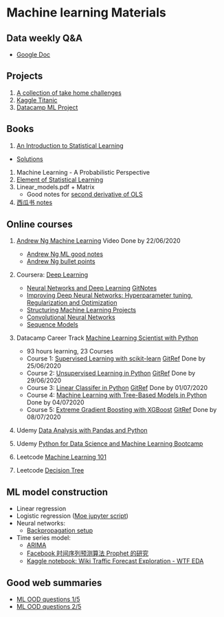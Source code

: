 # Machine learning Materials
## Data weekly Q&A 
* [Google Doc](https://docs.google.com/document/d/1objE9ZmktxEer6hjdiPM_-foS_tJhJrNCan0oCGQ8xY/edit#heading=h.6wiqctjceh3i)

## Projects
1. [A collection of take home challenges](https://github.com/QinmengLUAN/DS_TakeHomeChallenges)
1. [Kaggle Titanic](https://github.com/QinmengLUAN/Pandas_practice/tree/master/Titanic_ML)
1. [Datacamp ML Project](https://projects.datacamp.com/projects/684)
## Books
1. [An Introduction to Statistical Learning](https://link.springer.com/book/10.1007/978-1-4614-7138-7)
  * [Solutions](https://blog.princehonest.com/stat-learning/)
1. Machine Learning - A Probabilistic Perspective
2. [Element of Statistical Learning](https://web.stanford.edu/~hastie/Papers/ESLII.pdf)
3. Linear_models.pdf + Matrix
   * Good notes for [second derivative of OLS](https://cgi.csc.liv.ac.uk/~xiaowei/ai_materials/14-Gradient-Descent.pdf)
4. [西瓜书 notes](https://github.com/Vay-keen/Machine-learning-learning-notes)

## Online courses
1. [Andrew Ng Machine Learning](https://www.coursera.org/learn/machine-learning/home/welcome) Video Done by 22/06/2020
   * [Andrew Ng ML good notes](http://mlwiki.org/index.php/Machine_Learning_(coursera))
   * [Andrew Ng bullet points](https://stanford.edu/~shervine/teaching/cs-229/)

1. Coursera: [Deep Learning](https://www.coursera.org/specializations/deep-learning)
   * [Neural Networks and Deep Learning](https://www.coursera.org/learn/neural-networks-deep-learning/home/welcome) [GitNotes](https://github.com/Sumit-ai/deep-learning-ai-)
   * [Improving Deep Neural Networks: Hyperparameter tuning, Regularization and Optimization](https://www.coursera.org/learn/deep-neural-network/home/welcome)
   * [Structuring Machine Learning Projects](https://www.coursera.org/learn/machine-learning-projects/home/welcome)
   * [Convolutional Neural Networks](https://www.coursera.org/learn/convolutional-neural-networks/home/welcome)
   * [Sequence Models](https://www.coursera.org/learn/nlp-sequence-models)
1. Datacamp Career Track [Machine Learning Scientist with Python](https://learn.datacamp.com/career-tracks/machine-learning-scientist-with-python)
   * 93 hours learning, 23 Courses
   * Course 1: [Supervised Learning with scikit-learn](https://learn.datacamp.com/courses/supervised-learning-with-scikit-learn) [GitRef](https://github.com/AmoDinho/datacamp-python-data-science-track/tree/master/Supervised%20Learning%20with%20scikit-learn) Done by 25/06/2020
   * Course 2: [Unsupervised Learning in Python](https://learn.datacamp.com/courses/unsupervised-learning-in-python) [GitRef](https://github.com/AmoDinho/datacamp-python-data-science-track/tree/master/Unsupervised%20Learning%20in%20Python) Done by 29/06/2020
   * Course 3: [Linear Classifer in Python](https://campus.datacamp.com/courses/linear-classifiers-in-python/loss-functions?ex=1) [GitRef](https://github.com/iDataist/Linear-Classifiers-in-Python/blob/master/Linear_Classifiers_in_Python.ipynb) Done by 01/07/2020
   * Course 4: [Machine Learning with Tree-Based Models in Python](https://campus.datacamp.com/courses/machine-learning-with-tree-based-models-in-python/classification-and-regression-trees?ex=1) Done by 04/072020
   * Course 5: [Extreme Gradient Boosting with XGBoost](https://learn.datacamp.com/courses/extreme-gradient-boosting-with-xgboost) [GitRef](https://github.com/jadoonengr/DataCamp-Notes/blob/master/Extreme%20Gradient%20Boosting%20with%20XGBoost.ipynb) Done by 08/07/2020
1. Udemy [Data Analysis with Pandas and Python](https://www.udemy.com/course/data-analysis-with-pandas/?LSNPUBID=skg%2FSko%2FYbo&ranEAID=skg%2FSko%2FYbo&ranMID=39197&ranSiteID=skg_Sko_Ybo-ys.md0kncTLM.VM6U_4VAA)
1. Udemy [Python for Data Science and Machine Learning Bootcamp](https://www.udemy.com/course/python-for-data-science-and-machine-learning-bootcamp/?LSNPUBID=skg%2FSko%2FYbo&ranEAID=skg%2FSko%2FYbo&ranMID=39197&ranSiteID=skg_Sko_Ybo-4IdA02YSMulZv1hO0dm_Lg)
1. Leetcode [Machine Learning 101](https://leetcode.com/explore/learn/card/machine-learning-101/281/how_to_ml/)
1. Leetcode [Decision Tree](https://leetcode.com/explore/learn/card/decision-tree/)

## ML model construction
* Linear regression
* Logistic regression ([Moe jupyter script](https://github.com/QinmengLUAN/Pandas_practice/blob/master/Logistic_regression_Moe.ipynb))
* Neural networks:
    * [Backpropagation setup](https://medium.com/@14prakash/back-propagation-is-very-simple-who-made-it-complicated-97b794c97e5c)
* Time series model:
    * [ARIMA](https://docs.google.com/document/d/1CesGc8ZUJdelyoeek2sKJtJKVa3kFfEdRq7W3mJAmCA/edit)
    * [Facebook 时间序列预测算法 Prophet 的研究](https://www.zhihu.com/column/p/52330017)
    * [Kaggle notebook: Wiki Traffic Forecast Exploration - WTF EDA](https://www.kaggle.com/headsortails/wiki-traffic-forecast-exploration-wtf-eda)

## Good web summaries
* [ML OOD questions 1/5](https://www.1point3acres.com/bbs/thread-600452-1-1.html)
* [ML OOD questions 2/5](https://www.1point3acres.com/bbs/thread-601146-1-1.html)

